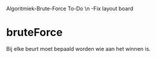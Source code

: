 Algoritmiek-Brute-Force
To-Do \n -Fix layout board
# bruteForce


Bij elke beurt moet bepaald worden wie aan het winnen is.